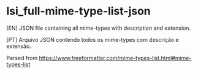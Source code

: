 # lsi_full-mime-type-list-json

[EN] JSON file containing all mime-types with description and extension.

[PT] Arquivo JSON contendo todos os mime-types com descrição e extensão.


Parsed from https://www.freeformatter.com/mime-types-list.html#mime-types-list
